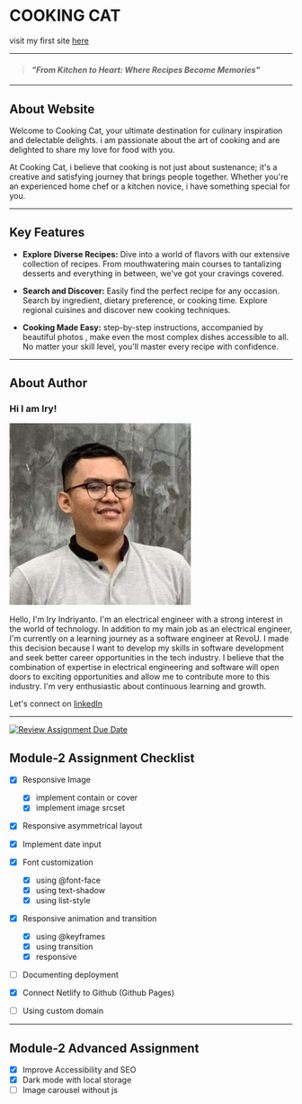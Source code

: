# COOKING CAT
visit my first site [here](https://revou-fsse-3.github.io/module-2-IryIndriyanto/)

---
>#### ***"From Kitchen to Heart: Where Recipes Become Memories"***
---
## About Website

Welcome to Cooking Cat, your ultimate destination for culinary inspiration and delectable delights. i am passionate about the art of cooking and are delighted to share my love for food with you.

At Cooking Cat, i believe that cooking is not just about sustenance; it's a creative and satisfying journey that brings people together. Whether you're an experienced home chef or a kitchen novice, i have something special for you.

---
## Key Features

- **Explore Diverse Recipes:** Dive into a world of flavors with our extensive collection of recipes. From mouthwatering main courses to tantalizing desserts and everything in between, we've got your cravings covered.

- **Search and Discover:** Easily find the perfect recipe for any occasion. Search by ingredient, dietary preference, or cooking time. Explore regional cuisines and discover new cooking techniques.

- **Cooking Made Easy:** step-by-step instructions, accompanied by beautiful photos , make even the most complex dishes accessible to all. No matter your skill level, you'll master every recipe with confidence.

---
## About Author
### Hi I am Iry!
![IryIndriyanto](assets/author.jpg)

Hello, I'm Iry Indriyanto. I'm an electrical engineer with a strong interest in the world of technology. In addition to my main job as an electrical engineer, I'm currently on a learning journey as a software engineer at RevoU. I made this decision because I want to develop my skills in software development and seek better career opportunities in the tech industry. I believe that the combination of expertise in electrical engineering and software will open doors to exciting opportunities and allow me to contribute more to this industry. I'm very enthusiastic about continuous learning and growth.

Let's connect on [linkedIn](https://www.linkedin.com/in/iry-indriyanto-357167111)

---
[![Review Assignment Due Date](https://classroom.github.com/assets/deadline-readme-button-24ddc0f5d75046c5622901739e7c5dd533143b0c8e959d652212380cedb1ea36.svg)](https://classroom.github.com/a/DUj7T_Sj)

## Module-2 Assignment Checklist

- [x] Responsive Image
  - [x] implement contain or cover
  - [x] implement image srcset

- [x] Responsive asymmetrical layout
- [x] Implement date input
- [x] Font customization

  - [x] using @font-face
  - [x] using text-shadow
  - [x] using list-style

- [x] Responsive animation and transition

  - [x] using @keyframes
  - [x] using transition
  - [x] responsive

- [ ] Documenting deployment
- [x] Connect Netlify to Github (Github Pages)
- [ ] Using custom domain
---
## Module-2 Advanced Assignment

- [x] Improve Accessibility and SEO 
- [x] Dark mode with local storage
- [ ] Image carousel without js